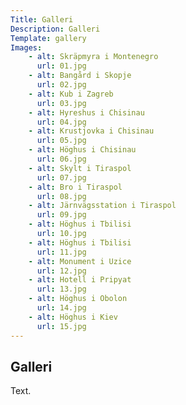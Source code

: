 ```yaml
---
Title: Galleri
Description: Galleri
Template: gallery
Images:
    - alt: Skräpmyra i Montenegro
      url: 01.jpg
    - alt: Bangård i Skopje
      url: 02.jpg
    - alt: Kub i Zagreb
      url: 03.jpg
    - alt: Hyreshus i Chisinau
      url: 04.jpg
    - alt: Krustjovka i Chisinau
      url: 05.jpg
    - alt: Höghus i Chisinau
      url: 06.jpg
    - alt: Skylt i Tiraspol
      url: 07.jpg
    - alt: Bro i Tiraspol
      url: 08.jpg
    - alt: Järnvägsstation i Tiraspol
      url: 09.jpg
    - alt: Höghus i Tbilisi
      url: 10.jpg
    - alt: Höghus i Tbilisi
      url: 11.jpg
    - alt: Monument i Uzice
      url: 12.jpg
    - alt: Hotell i Pripyat
      url: 13.jpg
    - alt: Höghus i Obolon
      url: 14.jpg
    - alt: Höghus i Kiev
      url: 15.jpg
---
```


Galleri
-----------
Text.

